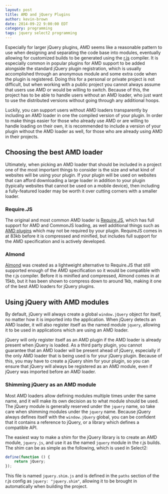 ```yaml
---
layout: post
title: AMD and jQuery Plugins
author: kevin-brown
date: 2014-09-22 9:00:00 EDT
category: programming
tags: jquery select2 programming
---
```


Especially for larger jQuery plugins, AMD seems like a reasonable pattern to use
when designing and separating the code base into modules, eventually allowing
for customized builds to be generated using the [r.js][rjs] compiler.  It is
especially common in popular plugins for AMD support to be added alongside the
standard jQuery plugin registration, which is usually accomplished through an
anonymous module and some extra code when the plugin is registered.  Doing this
for a personal or private project is not difficult, but when working with a
public project you cannot always assume that users use AMD or would be willing
to switch.  Because of this, the project has to be able to handle users without
an AMD loader, who just want to use the distributed versions without going
through any additional hoops.

Luckily, you can support users without AMD loaders transparently by including an
AMD loader in one the compiled version of your plugin.  In order to make things
easier for those who already use AMD or are willing to handle loading on their
own, it is recommended to include a version of your plugin without the AMD
loader as well, for those who are already using AMD in their projects.

## Choosing the best AMD loader

Ultimately, when picking an AMD loader that should be included in a project one
of the most important things to consider is the size and what kind of websites
will be using your plugin.  If your plugin will be used on websites that can
afford downloading a large loader in addition to your plugin (typically websites
that cannot be used on a mobile device), then including a fully-featured loader
may be worth it over cutting corners with a smaller loader.

### Require.JS

The original and most common AMD loader is [Require.JS][require-js], which has
full support for AMD and CommonJS loading, as well additional things such as
[AMD plugins][amd-plugins] which may not be required by your plugin.  RequireJS
comes in at 83kb before it is compressed and minified, but includes full support
for the AMD specification and is actively developed.

### Almond

[Almond][almond] was created as a lightweight alternative to Require.JS that
still supported enough of the AMD specification so it would be compatible with
the r.js compiler.  Before it is minified and compressed, Almond comes in at
15kb, but it has been shown to compress down to around 1kb, making it one of the
best AMD loaders for jQuery plugins.

## Using jQuery with AMD modules

By default, jQuery will always create a global `window.jQuery` object for
itself, no matter how it is imported into the application.  When jQuery detects
an AMD loader, it will also register itself as the named module `jquery`,
allowing it to be used in applications which are using an AMD loader.

jQuery will only register itself as an AMD plugin if the AMD loader is already
present when jQuery is loaded.  As a third party plugin, you cannot guarantee
that an AMD loader will be present ahead of jQuery, especially if the only AMD
loader that is being used is for your jQuery plugin. Because of this, you may
have to create a jQuery shim for your plugin, so you can ensure that jQuery will
always be registered as an AMD module, even if jQuery was imported before an AMD
loader.

### Shimming jQuery as an AMD module

Most AMD loaders allow defining modules multiple times under the same name, and
it will make its own decision as to what module should be used. The jQuery
module is generally reserved under the `jquery` name, so take care when shimming
modules under the `jquery` name. Because jQuery always defines itself with the
`window.jQuery` global, you can be confident that it contains a reference to
jQuery, or a library which defines a compatible API.

The easiest way to make a shim for the jQuery library is to create an AMD
module, `jquery.js`, and use it as the named `jquery` module in the r.js builds.
The shim can be as simple as the following, which is used in Select2:

~~~ js
define(function () {
    return jQuery;
});
~~~

This file is named `jquery.shim.js` and is defined in the `paths` section of the
r.js config as `jquery: "jquery.shim"`, allowing it to be brought in
automatically when building the project.

[almond]: https://github.com/jrburke/almond
[amd-plugins]: https://github.com/amdjs/amdjs-api/blob/master/LoaderPlugins.md
[require-js]: http://requirejs.org/
[rjs]: https://github.com/jrburke/r.js/
